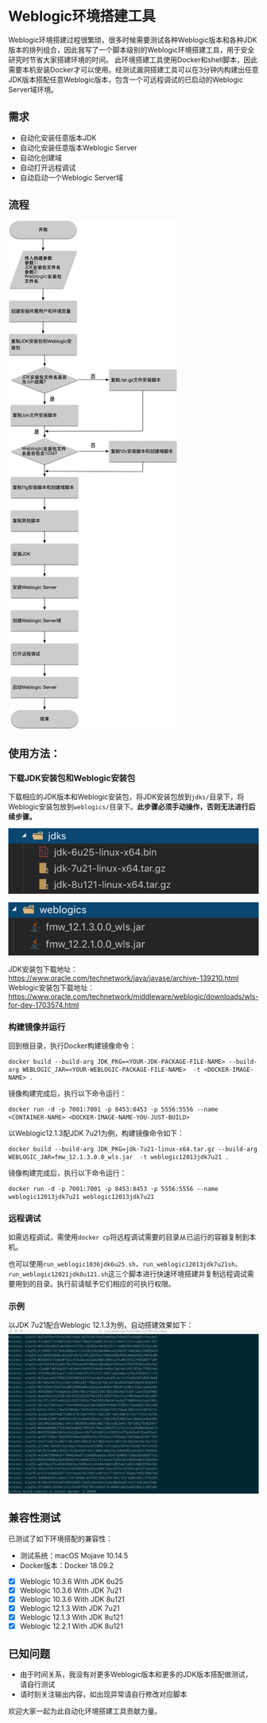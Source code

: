 # Weblogic环境搭建工具

Weblogic环境搭建过程很繁琐，很多时候需要测试各种Weblogic版本和各种JDK版本的排列组合，因此我写了一个脚本级别的Weblogic环境搭建工具，用于安全研究时节省大家搭建环境的时间。
此环境搭建工具使用Docker和shell脚本，因此需要本机安装Docker才可以使用。经测试漏洞搭建工具可以在3分钟内构建出任意JDK版本搭配任意Weblogic版本，包含一个可远程调试的已启动的Weblogic Server域环境。

## 需求
- 自动化安装任意版本JDK
- 自动化安装任意版本Weblogic Server
- 自动化创建域
- 自动打开远程调试
- 自动启动一个Weblogic Server域

## 流程

![](./images/2019-08-01-18-18-22.png)

## 使用方法：

### 下载JDK安装包和Weblogic安装包

下载相应的JDK版本和Weblogic安装包，将JDK安装包放到`jdks/`目录下，将Weblogic安装包放到`weblogics/`目录下。**此步骤必须手动操作，否则无法进行后续步骤。**

![](./images/2019-08-01-16-34-18.png)

![](./images/2019-08-01-16-35-18.png)

JDK安装包下载地址：https://www.oracle.com/technetwork/java/javase/archive-139210.html
Weblogic安装包下载地址：https://www.oracle.com/technetwork/middleware/weblogic/downloads/wls-for-dev-1703574.html

### 构建镜像并运行

回到根目录，执行Docker构建镜像命令：

```plain text
docker build --build-arg JDK_PKG=<YOUR-JDK-PACKAGE-FILE-NAME> --build-arg WEBLOGIC_JAR=<YOUR-WEBLOGIC-PACKAGE-FILE-NAME>  -t <DOCKER-IMAGE-NAME> .
```
镜像构建完成后，执行以下命令运行：
```plain text
docker run -d -p 7001:7001 -p 8453:8453 -p 5556:5556 --name <CONTAINER-NAME> <DOCKER-IMAGE-NAME-YOU-JUST-BUILD>
```

以Weblogic12.1.3配JDK 7u21为例，构建镜像命令如下：
```plain text
docker build --build-arg JDK_PKG=jdk-7u21-linux-x64.tar.gz --build-arg WEBLOGIC_JAR=fmw_12.1.3.0.0_wls.jar  -t weblogic12013jdk7u21 .
```
镜像构建完成后，执行以下命令运行：
```plain text
docker run -d -p 7001:7001 -p 8453:8453 -p 5556:5556 --name weblogic12013jdk7u21 weblogic12013jdk7u21
```

### 远程调试

如需远程调试，需使用`docker cp`将远程调试需要的目录从已运行的容器复制到本机。

也可以使用`run_weblogic1036jdk6u25.sh`、`run_weblogic12013jdk7u21sh`、`run_weblogic12021jdk8u121.sh`这三个脚本进行快速环境搭建并复制远程调试需要用到的目录。执行前请赋予它们相应的可执行权限。

### 示例
以JDK 7u21配合Weblogic 12.1.3为例，自动搭建效果如下：
![](./images/weblogic_env.gif)

## 兼容性测试
已测试了如下环境搭配的兼容性：

- 测试系统：macOS Mojave 10.14.5
- Docker版本：Docker 18.09.2

- [x] Weblogic 10.3.6 With JDK 6u25
- [x] Weblogic 10.3.6 With JDK 7u21
- [x] Weblogic 10.3.6 With JDK 8u121
- [x] Weblogic 12.1.3 With JDK 7u21
- [x] Weblogic 12.1.3 With JDK 8u121
- [x] Weblogic 12.2.1 With JDK 8u121

## 已知问题

- 由于时间关系，我没有对更多Weblogic版本和更多的JDK版本搭配做测试，请自行测试
- 请时刻关注输出内容，如出现异常请自行修改对应脚本

欢迎大家一起为此自动化环境搭建工具贡献力量。
